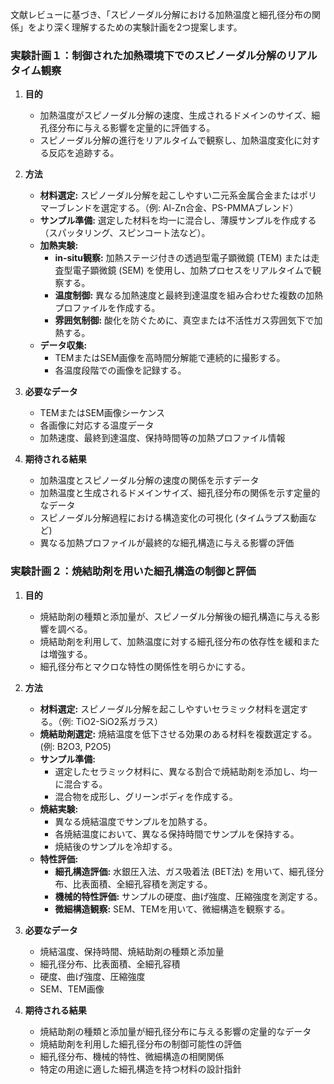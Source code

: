 文献レビューに基づき、「スピノーダル分解における加熱温度と細孔径分布の関係」をより深く理解するための実験計画を2つ提案します。

### 実験計画１：制御された加熱環境下でのスピノーダル分解のリアルタイム観察

1.  **目的**
    *   加熱温度がスピノーダル分解の速度、生成されるドメインのサイズ、細孔径分布に与える影響を定量的に評価する。
    *   スピノーダル分解の進行をリアルタイムで観察し、加熱温度変化に対する反応を追跡する。

2.  **方法**
    *   **材料選定:** スピノーダル分解を起こしやすい二元系金属合金またはポリマーブレンドを選定する。（例: Al-Zn合金、PS-PMMAブレンド）
    *   **サンプル準備:** 選定した材料を均一に混合し、薄膜サンプルを作成する（スパッタリング、スピンコート法など）。
    *   **加熱実験:**
        *   **in-situ観察:** 加熱ステージ付きの透過型電子顕微鏡 (TEM) または走査型電子顕微鏡 (SEM) を使用し、加熱プロセスをリアルタイムで観察する。
        *   **温度制御:** 異なる加熱速度と最終到達温度を組み合わせた複数の加熱プロファイルを作成する。
        *   **雰囲気制御:** 酸化を防ぐために、真空または不活性ガス雰囲気下で加熱する。
    *   **データ収集:**
        *   TEMまたはSEM画像を高時間分解能で連続的に撮影する。
        *   各温度段階での画像を記録する。

3.  **必要なデータ**
    *   TEMまたはSEM画像シーケンス
    *   各画像に対応する温度データ
    *   加熱速度、最終到達温度、保持時間等の加熱プロファイル情報

4.  **期待される結果**
    *   加熱温度とスピノーダル分解の速度の関係を示すデータ
    *   加熱温度と生成されるドメインサイズ、細孔径分布の関係を示す定量的なデータ
    *   スピノーダル分解過程における構造変化の可視化 (タイムラプス動画など)
    *   異なる加熱プロファイルが最終的な細孔構造に与える影響の評価

### 実験計画２：焼結助剤を用いた細孔構造の制御と評価

1.  **目的**
    *   焼結助剤の種類と添加量が、スピノーダル分解後の細孔構造に与える影響を調べる。
    *   焼結助剤を利用して、加熱温度に対する細孔径分布の依存性を緩和または増強する。
    *   細孔径分布とマクロな特性の関係性を明らかにする。

2.  **方法**
    *   **材料選定:** スピノーダル分解を起こしやすいセラミック材料を選定する。（例: TiO2-SiO2系ガラス）
    *   **焼結助剤選定:** 焼結温度を低下させる効果のある材料を複数選定する。(例: B2O3, P2O5)
    *   **サンプル準備:**
        *   選定したセラミック材料に、異なる割合で焼結助剤を添加し、均一に混合する。
        *   混合物を成形し、グリーンボディを作成する。
    *   **焼結実験:**
        *   異なる焼結温度でサンプルを加熱する。
        *   各焼結温度において、異なる保持時間でサンプルを保持する。
        *   焼結後のサンプルを冷却する。
    *   **特性評価:**
        *   **細孔構造評価:** 水銀圧入法、ガス吸着法 (BET法) を用いて、細孔径分布、比表面積、全細孔容積を測定する。
        *   **機械的特性評価:** サンプルの硬度、曲げ強度、圧縮強度を測定する。
        *   **微細構造観察:** SEM、TEMを用いて、微細構造を観察する。

3.  **必要なデータ**
    *   焼結温度、保持時間、焼結助剤の種類と添加量
    *   細孔径分布、比表面積、全細孔容積
    *   硬度、曲げ強度、圧縮強度
    *   SEM、TEM画像

4.  **期待される結果**
    *   焼結助剤の種類と添加量が細孔径分布に与える影響の定量的なデータ
    *   焼結助剤を利用した細孔径分布の制御可能性の評価
    *   細孔径分布、機械的特性、微細構造の相関関係
    *   特定の用途に適した細孔構造を持つ材料の設計指針